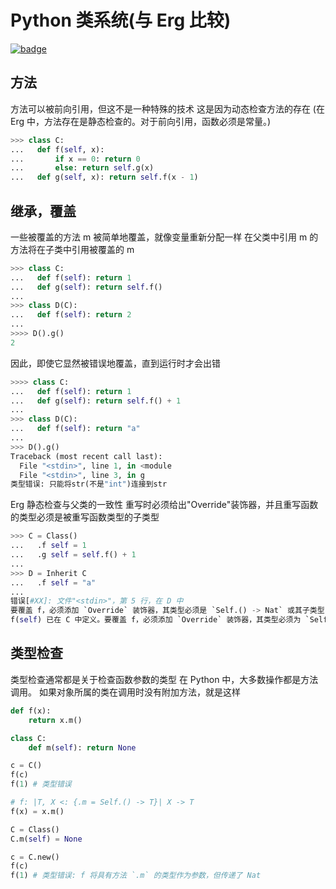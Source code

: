 # Python 类系统(与 Erg 比较)

[![badge](https://img.shields.io/endpoint.svg?url=https%3A%2F%2Fgezf7g7pd5.execute-api.ap-northeast-1.amazonaws.com%2Fdefault%2Fsource_up_to_date%3Fowner%3Derg-lang%26repos%3Derg%26ref%3Dmain%26path%3Ddoc/EN/python/class_system.md%26commit_hash%3D51de3c9d5a9074241f55c043b9951b384836b258)](https://gezf7g7pd5.execute-api.ap-northeast-1.amazonaws.com/default/source_up_to_date?owner=erg-lang&repos=erg&ref=main&path=doc/EN/python/class_system.md&commit_hash=51de3c9d5a9074241f55c043b9951b384836b258)

## 方法

方法可以被前向引用，但这不是一种特殊的技术
这是因为动态检查方法的存在
(在 Erg 中，方法存在是静态检查的。对于前向引用，函数必须是常量。)

```python
>>> class C:
...   def f(self, x):
...       if x == 0: return 0
...       else: return self.g(x)
...   def g(self, x): return self.f(x - 1)
```

## 继承，覆盖

一些被覆盖的方法 m 被简单地覆盖，就像变量重新分配一样
在父类中引用 m 的方法将在子类中引用被覆盖的 m

```python
>>> class C:
...   def f(self): return 1
...   def g(self): return self.f()
...
>>> class D(C):
...   def f(self): return 2
...
>>>> D().g()
2
```

因此，即使它显然被错误地覆盖，直到运行时才会出错

```python
>>>> class C:
...   def f(self): return 1
...   def g(self): return self.f() + 1
...
>>> class D(C):
...   def f(self): return "a"
...
>>> D().g()
Traceback (most recent call last):
  File "<stdin>", line 1, in <module
  File "<stdin>", line 3, in g
类型错误: 只能将str(不是"int")连接到str
```

Erg 静态检查与父类的一致性
重写时必须给出"Override"装饰器，并且重写函数的类型必须是被重写函数类型的子类型

```python
>>> C = Class()
...   .f self = 1
...   .g self = self.f() + 1
...
>>> D = Inherit C
...   .f self = "a"
...
错误[#XX]: 文件"<stdin>"，第 5 行，在 D 中
要覆盖 f，必须添加 `Override` 装饰器，其类型必须是 `Self.() -> Nat` 或其子类型
f(self) 已在 C 中定义。要覆盖 f，必须添加 `Override` 装饰器，其类型必须为 `Self. 要覆盖，必须给它一个 `Override` 装饰器，并且它的类型必须是 `Self.() -> Nat` 或 that.f(self) 的子类型
```

## 类型检查

类型检查通常都是关于检查函数参数的类型
在 Python 中，大多数操作都是方法调用。 如果对象所属的类在调用时没有附加方法，就是这样

```python
def f(x):
    return x.m()

class C:
    def m(self): return None

c = C()
f(c)
f(1) # 类型错误
```

```python
# f: |T, X <: {.m = Self.() -> T}| X -> T
f(x) = x.m()

C = Class()
C.m(self) = None

c = C.new()
f(c)
f(1) # 类型错误: f 将具有方法 `.m` 的类型作为参数，但传递了 Nat
```
